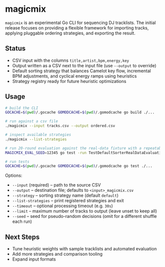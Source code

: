 # magicmix

`magicmix` is an experimental Go CLI for sequencing DJ tracklists. The initial release focuses on providing a flexible framework for importing tracks, applying pluggable ordering strategies, and exporting the result.

## Status

- CSV input with the columns `title,artist,bpm,energy,key`
- Output written as a CSV next to the input file (use `--output` to override)
- Default sorting strategy that balances Camelot key flow, incremental BPM adjustments, and cyclical energy ramps using heuristics
- Strategy registry ready for future heuristic optimizations

## Usage

```bash
# build the CLI
GOCACHE=$(pwd)/.gocache GOMODCACHE=$(pwd)/.gomodcache go build ./...

# run against a csv file
./magicmix --input tracks.csv --output ordered.csv

# inspect available strategies
./magicmix --list-strategies

# run 20-round evaluation against the real-data fixture with a repeatable seed
MAGICMIX_EVAL_SEED=12345 go test -run TestDefaultSorterRealDataEvaluation ./internal/strategy

# run tests
GOCACHE=$(pwd)/.gocache GOMODCACHE=$(pwd)/.gomodcache go test ./...
```

Options:

- `--input` (required) – path to the source CSV
- `--output` – destination file; defaults to `<input>_magicmix.csv`
- `--strategy` – sorting strategy name (default `default`)
- `--list-strategies` – print registered strategies and exit
- `--timeout` – optional processing timeout (e.g. `30s`)
- `--limit` – maximum number of tracks to output (leave unset to keep all)
- `--seed` – seed for pseudo-random decisions (omit for a different shuffle each run)

## Next Steps

- Tune heuristic weights with sample tracklists and automated evaluation
- Add more strategies and comparison tooling
- Expand input formats
